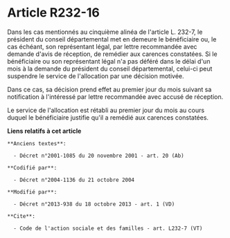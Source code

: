 # Article R232-16

Dans les cas mentionnés au cinquième alinéa de l'article L. 232-7, le président du conseil départemental met en demeure le
bénéficiaire ou, le cas échéant, son représentant légal, par lettre recommandée avec demande d'avis de réception, de remédier
aux carences constatées. Si le bénéficiaire ou son représentant légal n'a pas déféré dans le délai d'un mois à la demande du
président du conseil départemental, celui-ci peut suspendre le service de l'allocation par une décision motivée. 

Dans ce cas, sa décision prend effet au premier jour du mois suivant sa notification à l'intéressé par lettre recommandée
avec accusé de réception. 

Le service de l'allocation est rétabli au premier jour du mois au cours duquel le bénéficiaire justifie qu'il a remédié aux
carences constatées.

**Liens relatifs à cet article**

	**Anciens textes**:

	  - Décret n°2001-1085 du 20 novembre 2001 - art. 20 (Ab)

	**Codifié par**:

	  - Décret n°2004-1136 du 21 octobre 2004

	**Modifié par**:

	  - Décret n°2013-938 du 18 octobre 2013 - art. 1 (VD)

	**Cite**:

	  - Code de l'action sociale et des familles - art. L232-7 (VT)
